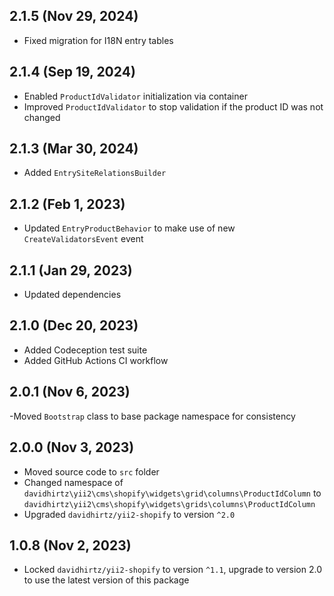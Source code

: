 ## 2.1.5 (Nov 29, 2024)

- Fixed migration for I18N entry tables

## 2.1.4 (Sep 19, 2024)

- Enabled `ProductIdValidator` initialization via container
- Improved `ProductIdValidator` to stop validation if the product ID was not changed

## 2.1.3 (Mar 30, 2024)

- Added `EntrySiteRelationsBuilder`

## 2.1.2 (Feb 1, 2023)

- Updated `EntryProductBehavior` to make use of new `CreateValidatorsEvent` event

## 2.1.1 (Jan 29, 2023)

- Updated dependencies

## 2.1.0 (Dec 20, 2023)

- Added Codeception test suite
- Added GitHub Actions CI workflow

## 2.0.1 (Nov 6, 2023)

-Moved `Bootstrap` class to base package namespace for consistency

## 2.0.0 (Nov 3, 2023)

- Moved source code to `src` folder
- Changed namespace of `davidhirtz\yii2\cms\shopify\widgets\grid\columns\ProductIdColumn`
  to `davidhirtz\yii2\cms\shopify\widgets\grids\columns\ProductIdColumn`
- Upgraded `davidhirtz/yii2-shopify` to version `^2.0`

## 1.0.8 (Nov 2, 2023)

- Locked `davidhirtz/yii2-shopify` to version `^1.1`, upgrade to version 2.0 to use the latest version of this package
